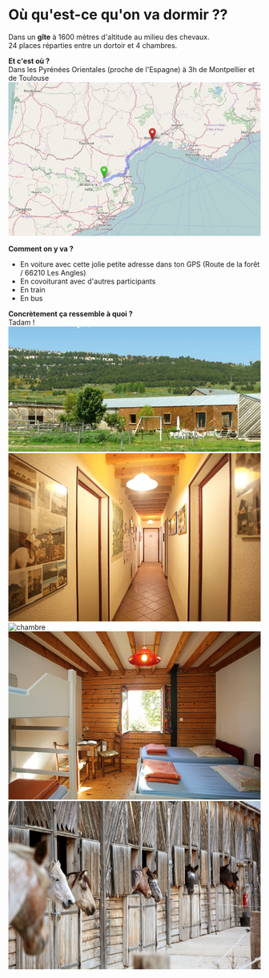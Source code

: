 # Où qu'est-ce qu'on va dormir ??

Dans un **gîte** à 1600 mètres d'altitude au milieu des chevaux.   
24 places réparties entre un dortoir et 4 chambres.  

**Et c'est où ?**  
Dans les Pyrénées Orientales (proche de l'Espagne) à 3h de Montpellier et de Toulouse  
![Carte](https://github.com/pleinphare/documentation/blob/master/media/gite/carte.jpg)  

**Comment on y va ?**
- En voiture avec cette jolie petite adresse dans ton GPS (Route de la forêt / 66210 Les Angles)  
- En covoiturant avec d'autres participants  
- En train  
- En bus  

**Concrètement ça ressemble à quoi ?**  
Tadam !  
![Gîte](https://github.com/pleinphare/documentation/blob/master/media/gite/gite.jpg)
![couloir](https://github.com/pleinphare/documentation/blob/master/media/gite/couloir.jpg)
![chambre](https://github.com/pleinphare/documentation/blob/master/media/gite/chambre.jp)
![chambre 2](https://github.com/pleinphare/documentation/blob/master/media/gite/chambre1.jpg)
![chevaux](https://github.com/pleinphare/documentation/blob/master/media/gite/chevaux.jpg)

